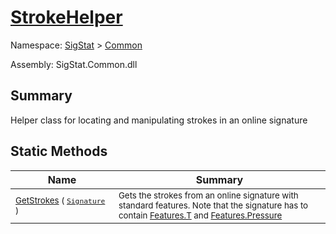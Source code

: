 # [StrokeHelper](./StrokeHelper.md)

Namespace: [SigStat]() > [Common](./README.md)

Assembly: SigStat.Common.dll

## Summary
Helper class for locating and manipulating strokes in an online signature

## Static Methods

| Name | Summary | 
| --- | --- | 
| <sub>[GetStrokes](./Methods/StrokeHelper-100663404.md) ( [`Signature`](./Signature.md) )</sub><img width=200/>| <sub>Gets the strokes from an online signature with standard features. Note that  the signature has to contain [Features.T](https://github.com/hargitomi97/sigstat/blob/master/docs/md/SigStat/Common/Features.md) and [Features.Pressure](https://github.com/hargitomi97/sigstat/blob/master/docs/md/SigStat/Common/Features.md)</sub>| <br>


